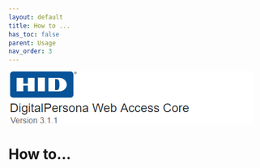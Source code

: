 ```yaml
---
layout: default
title: How to ...
has_toc: false  
parent: Usage
nav_order: 3
---
```


![](../../docs/assets/HID-DPAM-Core.png)

# How to...
